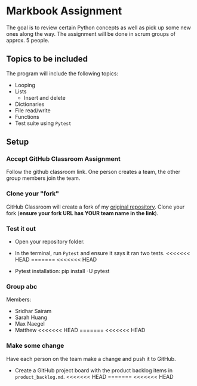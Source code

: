 # Markbook Assignment
The goal is to review certain Python concepts as well as pick up some new ones along the way. The assignment will be done in scrum groups of approx. 5 people.

## Topics to be included
The program will include the following topics:
- Looping
- Lists
  - Insert and delete
- Dictionaries
- File read/write
- Functions
- Test suite using `Pytest`


## Setup
### Accept GitHub Classroom Assignment
Follow the github classroom link. One person creates a team, the other group members join the team.

### Clone your "fork"
GitHub Classroom will create a fork of my [original repository](https://github.com/ICS4U-Gallo/markbook-assignment).  Clone your fork (**ensure your fork URL has YOUR team name in the link**).

### Test it out
- Open your repository folder.
- In the terminal, run `Pytest` and ensure it says it ran two tests.
<<<<<<< HEAD
=======
<<<<<<< HEAD

- Pytest installation: pip install -U pytest

### Group abc
Members:
- Sridhar Sairam
- Sarah Huang
- Max Naegel
- Matthew
<<<<<<< HEAD
=======
<<<<<<< HEAD

### Make some change
Have each person on the team make a change and push it to GitHub.


- Create a GitHub project board with the product backlog items in `product_backlog.md`.
<<<<<<< HEAD
=======
<<<<<<< HEAD

